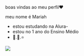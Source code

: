 boas vindas ao meu perfil❤️

meu nome é Mariah

- estou estudando na Alura-
- estou no 1 ano do Ensino Médio
- 🦢.💝.⭐


![](https://media.tenor.com/nNNpAboNysUAAAAi/psybirdb1oom.gif)
